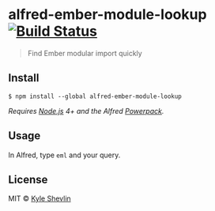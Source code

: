 # alfred-ember-module-lookup [![Build Status](https://travis-ci.org/kyleshevlin/alfred-ember-module-lookup.svg?branch=master)](https://travis-ci.org/kyleshevlin/alfred-ember-module-lookup)

> Find Ember modular import quickly


## Install

```
$ npm install --global alfred-ember-module-lookup
```

*Requires [Node.js](https://nodejs.org) 4+ and the Alfred [Powerpack](https://www.alfredapp.com/powerpack/).*


## Usage

In Alfred, type `eml` and your query.


## License

MIT © [Kyle Shevlin](https://kyleshevlin.com)
